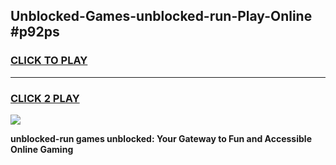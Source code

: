 
## Unblocked-Games-unblocked-run-Play-Online #p92ps
<h3>
<a href="https://news.freeplayer.one?title=unblocked-run&ref=3">CLICK TO PLAY</a></h3>
<hr>

<h3>
<a href="https://news.freeplayer.one?title=unblocked-run&ref=3">CLICK 2 PLAY</a>
  
</h3>

<a href="https://news.freeplayer.one?title=unblocked-run&ref=3"><img src="https://clearcache.store/games.png"></a>


**unblocked-run games unblocked: Your Gateway to Fun and Accessible Online Gaming**
